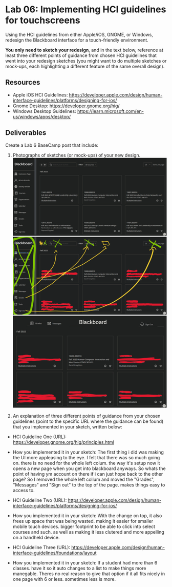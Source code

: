 # Lab 06: Implementing HCI guidelines for touchscreens

Using the HCI guidelines from either Apple/iOS, GNOME, or Windows, redesign the 
Blackboard interface for a touch-friendly environment.

**You only need to sketch your redesign**, and in the text below, reference at least three different
points of guidance from chosen HCI guidelines that went into your redesign sketches (you might
want to do multiple sketches or mock-ups, each highlighting a different feature of the same overall design).

## Resources

* Apple iOS HCI Guidelines:
  https://developer.apple.com/design/human-interface-guidelines/platforms/designing-for-ios/
* Gnome Desktop:
  https://developer.gnome.org/hig/
* Windows Desktop Guidelines:
  https://learn.microsoft.com/en-us/windows/apps/desktop/

## Deliverables

Create a Lab 6 BaseCamp post that include:

1) Photographs of sketches (or mock-ups) of your new design.
![Lab6_start](images/Lab6_start.jpg "lab6 2-in-1")
![lab6_changes](images/lab6_changes.png "Lab6 changes")
![lab6_mockup](images/Lab6_mockup.png "Lab6 mockup")

  
2) An explanation of three different points of guidance from your chosen guidelines (point to the
   specific URL where the guidance can be found) that you implemented in your sketch, written below:

* HCI Guideline One (URL): https://developer.gnome.org/hig/principles.html
* How you implemented it in your sketch:
  The first thing i did was making the UI more appleasing to the eye. I felt that there was so much going on. there is no need for the whole left colum. the way it's setup now it opens a new page when you get into blackboard anyways. So whats the point of having ym account on there if i can just hope back to the other page? So I removed the whole left collum and moved the "Grades", "Messages" and "Sign out" to the top of the page. makes things easy to access to.

* HCI Guideline Two (URL): https://developer.apple.com/design/human-interface-guidelines/platforms/designing-for-ios/
* How you implemented it in your sketch:
  With the change on top, it also frees up space that was being wasted. making it easier for smaller mobile touch devices. bigger footprint to be able to click into select courses and such. as well as making it less clutered and more appelling on a handheld device. 

* HCI Guideline Three (URL): https://developer.apple.com/design/human-interface-guidelines/foundations/layout
* How you implemented it in your sketch:
  If a student had more than 6 classes. have it so it auto changes to a list to make things more manegable. Theres no real reason to give that option if it all fits nicely in one page with 6 or less. sometimes less is more.
